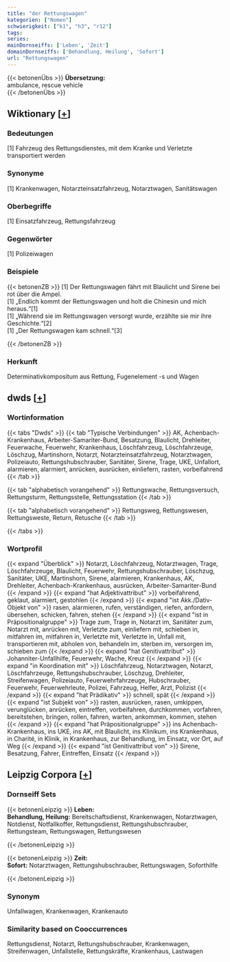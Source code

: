 ```yaml
---
title: "der Rettungswagen"
kategorien: ["Nomen"]
schwierigkeit: ["k1", "h3", "r12"]
tags:
series:
mainDornseiffs: ['Leben', 'Zeit']
domainDornseiffs: ['Behandlung, Heilung', 'Sofort']
url: "Rettungswagen"
---
```


{{< betonenÜbs >}}
**Übersetzung:**  
ambulance, rescue  vehicle  
{{< /betonenÜbs >}}

## Wiktionary [[+](https://de.wiktionary.org/wiki/Rettungswagen)]

### Bedeutungen
[1] Fahrzeug des Rettungsdienstes, mit dem Kranke und Verletzte transportiert werden  

### Synonyme
[1] Krankenwagen, Notarzteinsatzfahrzeug, Notarztwagen, Sanitätswagen  

### Oberbegriffe
[1] Einsatzfahrzeug, Rettungsfahrzeug  

### Gegenwörter
[1] Polizeiwagen  

### Beispiele
{{< betonenZB >}}
[1] Der Rettungswagen fährt mit Blaulicht und Sirene bei rot über die Ampel.  
[1] „Endlich kommt der Rettungswagen und holt die Chinesin und mich heraus.“[1]  
[1] „Während sie im Rettungswagen versorgt wurde, erzählte sie mir ihre Geschichte.“[2]  
[1] „Der Rettungswagen kam schnell.“[3]  

{{< /betonenZB >}}
### Herkunft
Determinativkompositum aus Rettung, Fugenelement -s und Wagen  



## dwds [[+](https://www.dwds.de/wb/Rettungswagen)]

### Wortinformation
{{< tabs "Dwds" >}}
{{< tab "Typische Verbindungen" >}}
AK, Achenbach-Krankenhaus, Arbeiter-Samariter-Bund, Besatzung, Blaulicht, Drehleiter, Feuerwache, Feuerwehr, Krankenhaus, Löschfahrzeug, Löschfahrzeuge, Löschzug, Martinshorn, Notarzt, Notarzteinsatzfahrzeug, Notarztwagen, Polizeiauto, Rettungshubschrauber, Sanitäter, Sirene, Trage, UKE, Unfallort, alarmieren, alarmiert, anrücken, ausrücken, einliefern, rasten, vorbeifahrend
{{< /tab >}}

{{< tab "alphabetisch vorangehend" >}}
Rettungswache, Rettungsversuch, Rettungsturm, Rettungsstelle, Rettungsstation
{{< /tab >}}

{{< tab "alphabetisch vorangehend" >}}
Rettungsweg, Rettungswesen, Rettungsweste, Return, Retusche
{{< /tab >}}

{{< /tabs >}}

### Wortprofil
{{< expand "Überblick" >}} Notarzt, Löschfahrzeug, Notarztwagen, Trage, Löschfahrzeuge, Blaulicht, Feuerwehr, Rettungshubschrauber, Löschzug, Sanitäter, UKE, Martinshorn, Sirene, alarmieren, Krankenhaus, AK, Drehleiter, Achenbach-Krankenhaus, ausrücken, Arbeiter-Samariter-Bund {{< /expand >}}
{{< expand "hat Adjektivattribut" >}} vorbeifahrend, geklaut, alarmiert, gestohlen {{< /expand >}}
{{< expand "ist Akk./Dativ-Objekt von" >}} rasen, alarmieren, rufen, verständigen, riefen, anfordern, übersehen, schicken, fahren, stehen {{< /expand >}}
{{< expand "ist in Präpositionalgruppe" >}} Trage zum, Trage in, Notarzt im, Sanitäter zum, Notarzt mit, anrücken mit, Verletzte zum, einliefern mit, schieben in, mitfahren im, mitfahren in, Verletzte mit, Verletzte in, Unfall mit, transportieren mit, abholen von, behandeln im, sterben im, versorgen im, schieben zum {{< /expand >}}
{{< expand "hat Genitivattribut" >}} Johanniter-Unfallhilfe, Feuerwehr, Wache, Kreuz {{< /expand >}}
{{< expand "in Koordination mit" >}} Löschfahrzeug, Notarztwagen, Notarzt, Löschfahrzeuge, Rettungshubschrauber, Löschzug, Drehleiter, Streifenwagen, Polizeiauto, Feuerwehrfahrzeuge, Hubschrauber, Feuerwehr, Feuerwehrleute, Polizei, Fahrzeug, Helfer, Arzt, Polizist {{< /expand >}}
{{< expand "hat Prädikativ" >}} schnell, spät {{< /expand >}}
{{< expand "ist Subjekt von" >}} rasten, ausrücken, rasen, umkippen, verunglücken, anrücken, eintreffen, vorbeifahren, durchkommen, vorfahren, bereitstehen, bringen, rollen, fahren, warten, ankommen, kommen, stehen {{< /expand >}}
{{< expand "hat Präpositionalgruppe" >}} ins Achenbach-Krankenhaus, ins UKE, ins AK, mit Blaulicht, ins Klinikum, ins Krankenhaus, in Charité, in Klinik, in Krankenhaus, zur Behandlung, im Einsatz, vor Ort, auf Weg {{< /expand >}}
{{< expand "ist Genitivattribut von" >}} Sirene, Besatzung, Fahrer, Eintreffen, Einsatz {{< /expand >}}

## Leipzig Corpora [[+](https://corpora.uni-leipzig.de/en/res?word=Rettungswagen&corpusId=deu_newscrawl-public_2018)]

### Dornseiff Sets
{{< betonenLeipzig >}}
**Leben:**  
**Behandlung, Heilung:** Bereitschaftsdienst, Krankenwagen, Notarztwagen, Notdienst, Notfallkoffer, Rettungsdienst, Rettungshubschrauber, Rettungsteam, Rettungswagen, Rettungswesen  

{{< /betonenLeipzig >}}


{{< betonenLeipzig >}}
**Zeit:**  
**Sofort:** Notarztwagen, Rettungshubschrauber, Rettungswagen, Soforthilfe  

{{< /betonenLeipzig >}}

### Synonym
Unfallwagen, Krankenwagen, Krankenauto


### Similarity based on Cooccurrences
Rettungsdienst, Notarzt, Rettungshubschrauber, Krankenwagen, Streifenwagen, Unfallstelle, Rettungskräfte, Krankenhaus, Lastwagen

